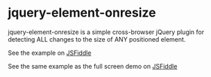 jquery-element-onresize
===================

jquery-element-onresize is a simple cross-browser jQuery plugin for detecting ALL changes to the size of ANY positioned element. 

See the example on [JSFiddle]( http://jsfiddle.net/8L5b3e45/)

See the same example as the full screen demo on [JSFiddle](http://jsfiddle.net/8L5b3e45/embedded/result/)

